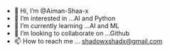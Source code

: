 - 👋 Hi, I’m @Aiman-Shaa-x
- 👀 I’m interested in ...AI and Python
- 🌱 I’m currently learning ...AI and ML
- 💞️ I’m looking to collaborate on ...Github
- 📫 How to reach me ... shadowxshadx@gmail.com

<!---
Aiman-Shaa-x/Aiman-Shaa-x is a ✨ special ✨ repository because its `README.md` (this file) appears on your GitHub profile.
You can click the Preview link to take a look at your changes.
--->
